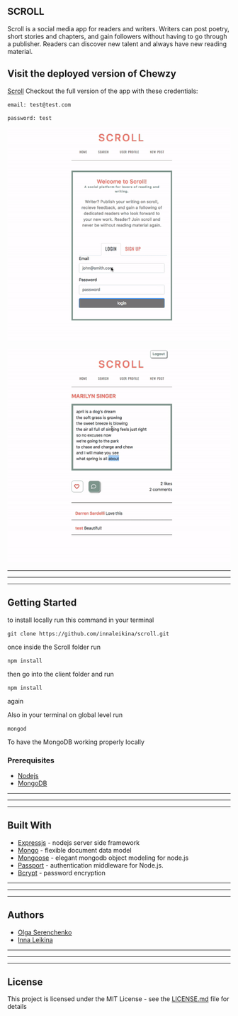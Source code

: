 ## SCROLL

Scroll is a social media app for readers and writers. Writers can post poetry, short stories and chapters, and gain followers without having to go through a publisher. Readers can discover new talent and always have new reading material.




## Visit the deployed version of Chewzy
[Scroll](https://pacific-everglades-31097.herokuapp.com/)
Checkout the full version of the app with these credentials:
```
email: test@test.com
```
```
password: test
```

![scroll](scroll1.gif)

![scroll](scroll2.gif)

______________
______________
______________

## Getting Started
to install locally run this command in your terminal
```
git clone https://github.com/innaleikina/scroll.git
```
once inside the Scroll folder run 
```
npm install
```
then go into the client folder and run
```
npm install
```
again

Also in your terminal on global level run 
```
mongod
```
To have the MongoDB working properly locally


### Prerequisites

* [Nodejs](https://nodejs.org/)
* [MongoDB](https://www.mongodb.com/)


______________
______________
______________
## Built With

* [Expressjs](https://expressjs.com/) - nodejs server side framework
* [Mongo](https://www.mongodb.com/) - flexible document data model 
* [Mongoose](https://mongoosejs.com/) - elegant mongodb object modeling for node.js
* [Passport](http://www.passportjs.org/) - authentication middleware for Node.js.
* [Bcrypt](https://www.npmjs.com/package/bcryptjs) - password encryption


______________
______________
______________
## Authors

* [Olga Serenchenko](https://github.com/oserenchenko)
* [Inna Leikina](https://github.com/innaleikina)

______________
______________
______________
## License

This project is licensed under the MIT License - see the [LICENSE.md](LICENSE.md) file for details